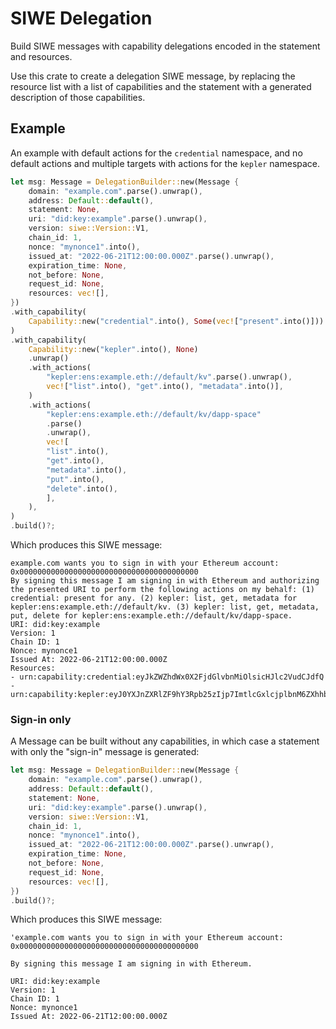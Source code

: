 # SIWE Delegation

Build SIWE messages with capability delegations encoded in the statement and resources.

Use this crate to create a delegation SIWE message, by replacing the resource list with a list of capabilities and the statement with a generated description of those capabilities.

## Example

An example with default actions for the `credential` namespace, and no default actions and multiple targets with actions for the `kepler` namespace.
```rust
let msg: Message = DelegationBuilder::new(Message {
    domain: "example.com".parse().unwrap(),
    address: Default::default(),
    statement: None,
    uri: "did:key:example".parse().unwrap(),
    version: siwe::Version::V1,
    chain_id: 1,
    nonce: "mynonce1".into(),
    issued_at: "2022-06-21T12:00:00.000Z".parse().unwrap(),
    expiration_time: None,
    not_before: None,
    request_id: None,
    resources: vec![],
})
.with_capability(
    Capability::new("credential".into(), Some(vec!["present".into()])).unwrap(),
)
.with_capability(
    Capability::new("kepler".into(), None)
	.unwrap()
	.with_actions(
	    "kepler:ens:example.eth://default/kv".parse().unwrap(),
	    vec!["list".into(), "get".into(), "metadata".into()],
	)
	.with_actions(
	    "kepler:ens:example.eth://default/kv/dapp-space"
		.parse()
		.unwrap(),
	    vec![
		"list".into(),
		"get".into(),
		"metadata".into(),
		"put".into(),
		"delete".into(),
	    ],
	),
)
.build()?;
```

Which produces this SIWE message:
```
example.com wants you to sign in with your Ethereum account:
0x0000000000000000000000000000000000000000
By signing this message I am signing in with Ethereum and authorizing the presented URI to perform the following actions on my behalf: (1) credential: present for any. (2) kepler: list, get, metadata for kepler:ens:example.eth://default/kv. (3) kepler: list, get, metadata, put, delete for kepler:ens:example.eth://default/kv/dapp-space.
URI: did:key:example
Version: 1
Chain ID: 1
Nonce: mynonce1
Issued At: 2022-06-21T12:00:00.000Z
Resources:
- urn:capability:credential:eyJkZWZhdWx0X2FjdGlvbnMiOlsicHJlc2VudCJdfQ
- urn:capability:kepler:eyJ0YXJnZXRlZF9hY3Rpb25zIjp7ImtlcGxlcjplbnM6ZXhhbXBsZS5ldGg6Ly9kZWZhdWx0L2t2IjpbImxpc3QiLCJnZXQiLCJtZXRhZGF0YSJdLCJrZXBsZXI6ZW5zOmV4YW1wbGUuZXRoOi8vZGVmYXVsdC9rdi9kYXBwLXNwYWNlIjpbImxpc3QiLCJnZXQiLCJtZXRhZGF0YSIsInB1dCIsImRlbGV0ZSJdfX0
```

### Sign-in only

A Message can be built without any capabilities, in which case a statement with only the "sign-in" message is generated:
```rust
let msg: Message = DelegationBuilder::new(Message {
    domain: "example.com".parse().unwrap(),
    address: Default::default(),
    statement: None,
    uri: "did:key:example".parse().unwrap(),
    version: siwe::Version::V1,
    chain_id: 1,
    nonce: "mynonce1".into(),
    issued_at: "2022-06-21T12:00:00.000Z".parse().unwrap(),
    expiration_time: None,
    not_before: None,
    request_id: None,
    resources: vec![],
})
.build()?;
```

Which produces this SIWE message:
```
'example.com wants you to sign in with your Ethereum account:
0x0000000000000000000000000000000000000000

By signing this message I am signing in with Ethereum.

URI: did:key:example
Version: 1
Chain ID: 1
Nonce: mynonce1
Issued At: 2022-06-21T12:00:00.000Z
```
